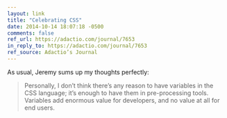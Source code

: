 ```yaml
---
layout: link
title: "Celebrating CSS"
date: 2014-10-14 18:07:18 -0500
comments: false
ref_url: https://adactio.com/journal/7653
in_reply_to: https://adactio.com/journal/7653
ref_source: Adactio’s Journal
---
```


As usual, Jeremy sums up my thoughts perfectly:

> Personally, I don’t think there’s any reason to have variables in the CSS language; it’s enough to have them in pre-processing tools. Variables add enormous value for developers, and no value at all for end users.